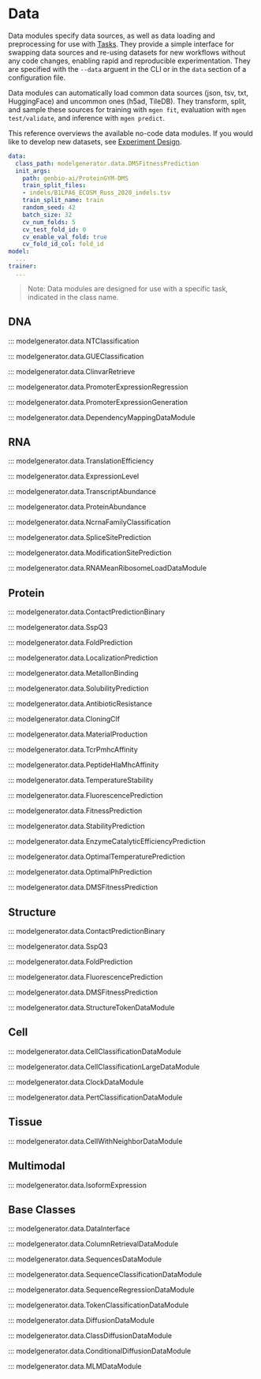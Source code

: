 # Data

Data modules specify data sources, as well as data loading and preprocessing for use with [Tasks](../tasks).
They provide a simple interface for swapping data sources and re-using datasets for new workflows without any code changes, enabling rapid and reproducible experimentation.
They are specified with the `--data` arguent in the CLI or in the `data` section of a configuration file.

Data modules can automatically load common data sources (json, tsv, txt, HuggingFace) and uncommon ones (h5ad, TileDB).
They transform, split, and sample these sources for training with `mgen fit`, evaluation with `mgen test/validate`, and inference with `mgen predict`.

This reference overviews the available no-code data modules.
If you would like to develop new datasets, see [Experiment Design](../../experiment_design).

```yaml
data:
  class_path: modelgenerator.data.DMSFitnessPrediction
  init_args:
    path: genbio-ai/ProteinGYM-DMS
    train_split_files:
    - indels/B1LPA6_ECOSM_Russ_2020_indels.tsv
    train_split_name: train
    random_seed: 42
    batch_size: 32
    cv_num_folds: 5
    cv_test_fold_id: 0
    cv_enable_val_fold: true
    cv_fold_id_col: fold_id
model:
  ...
trainer:
  ...
```

> Note: Data modules are designed for use with a specific task, indicated in the class name.


## DNA

::: modelgenerator.data.NTClassification

::: modelgenerator.data.GUEClassification

::: modelgenerator.data.ClinvarRetrieve

::: modelgenerator.data.PromoterExpressionRegression

::: modelgenerator.data.PromoterExpressionGeneration

::: modelgenerator.data.DependencyMappingDataModule

## RNA

::: modelgenerator.data.TranslationEfficiency

::: modelgenerator.data.ExpressionLevel

::: modelgenerator.data.TranscriptAbundance

::: modelgenerator.data.ProteinAbundance

::: modelgenerator.data.NcrnaFamilyClassification

::: modelgenerator.data.SpliceSitePrediction

::: modelgenerator.data.ModificationSitePrediction

::: modelgenerator.data.RNAMeanRibosomeLoadDataModule

## Protein

::: modelgenerator.data.ContactPredictionBinary

::: modelgenerator.data.SspQ3

::: modelgenerator.data.FoldPrediction

::: modelgenerator.data.LocalizationPrediction

::: modelgenerator.data.MetalIonBinding

::: modelgenerator.data.SolubilityPrediction

::: modelgenerator.data.AntibioticResistance

::: modelgenerator.data.CloningClf

::: modelgenerator.data.MaterialProduction

::: modelgenerator.data.TcrPmhcAffinity

::: modelgenerator.data.PeptideHlaMhcAffinity

::: modelgenerator.data.TemperatureStability

::: modelgenerator.data.FluorescencePrediction

::: modelgenerator.data.FitnessPrediction

::: modelgenerator.data.StabilityPrediction

::: modelgenerator.data.EnzymeCatalyticEfficiencyPrediction

::: modelgenerator.data.OptimalTemperaturePrediction

::: modelgenerator.data.OptimalPhPrediction

::: modelgenerator.data.DMSFitnessPrediction

## Structure

::: modelgenerator.data.ContactPredictionBinary

::: modelgenerator.data.SspQ3

::: modelgenerator.data.FoldPrediction

::: modelgenerator.data.FluorescencePrediction

::: modelgenerator.data.DMSFitnessPrediction

::: modelgenerator.data.StructureTokenDataModule

## Cell

::: modelgenerator.data.CellClassificationDataModule

::: modelgenerator.data.CellClassificationLargeDataModule

::: modelgenerator.data.ClockDataModule

::: modelgenerator.data.PertClassificationDataModule

## Tissue

::: modelgenerator.data.CellWithNeighborDataModule

## Multimodal

::: modelgenerator.data.IsoformExpression

## Base Classes

::: modelgenerator.data.DataInterface

::: modelgenerator.data.ColumnRetrievalDataModule

::: modelgenerator.data.SequencesDataModule

::: modelgenerator.data.SequenceClassificationDataModule

::: modelgenerator.data.SequenceRegressionDataModule

::: modelgenerator.data.TokenClassificationDataModule

::: modelgenerator.data.DiffusionDataModule

::: modelgenerator.data.ClassDiffusionDataModule

::: modelgenerator.data.ConditionalDiffusionDataModule

::: modelgenerator.data.MLMDataModule
